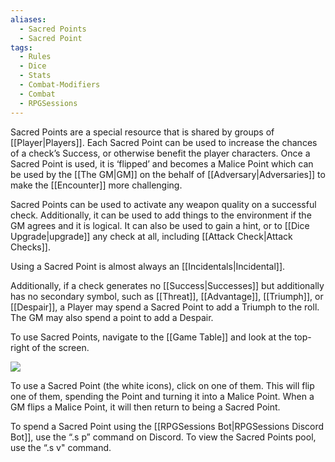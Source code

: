 ```yaml
---
aliases:
  - Sacred Points
  - Sacred Point
tags:
  - Rules
  - Dice
  - Stats
  - Combat-Modifiers
  - Combat
  - RPGSessions
---
```

Sacred Points are a special resource that is shared by groups of [[Player|Players]]. Each Sacred Point can be used to increase the chances of a check’s Success, or otherwise benefit the player characters. Once a Sacred Point is used, it is ‘flipped’ and becomes a Malice Point which can be used by the [[The GM|GM]] on the behalf of [[Adversary|Adversaries]] to make the [[Encounter]] more challenging.

Sacred Points can be used to activate any weapon quality on a successful check. Additionally, it can be used to add things to the environment if the GM agrees and it is logical. It can also be used to gain a hint, or to [[Dice Upgrade|upgrade]] any check at all, including [[Attack Check|Attack Checks]]. 

Using a Sacred Point is almost always an [[Incidentals|Incidental]].

Additionally, if a check generates no [[Success|Successes]] but additionally has no secondary symbol, such as [[Threat]], [[Advantage]], [[Triumph]], or [[Despair]], a Player may spend a Sacred Point to add a Triumph to the roll. The GM may also spend a point to add a Despair.

To use Sacred Points, navigate to the [[Game Table]] and look at the top-right of the screen.

![](https://i.imgur.com/JuZ7YyT.png)

To use a Sacred Point (the white icons), click on one of them. This will flip one of them, spending the Point and turning it into a Malice Point. When a GM flips a Malice Point, it will then return to being a Sacred Point.

To spend a Sacred Point using the [[RPGSessions Bot|RPGSessions Discord Bot]], use the “.s p” command on Discord. To view the Sacred Points pool, use the “.s v" command.

